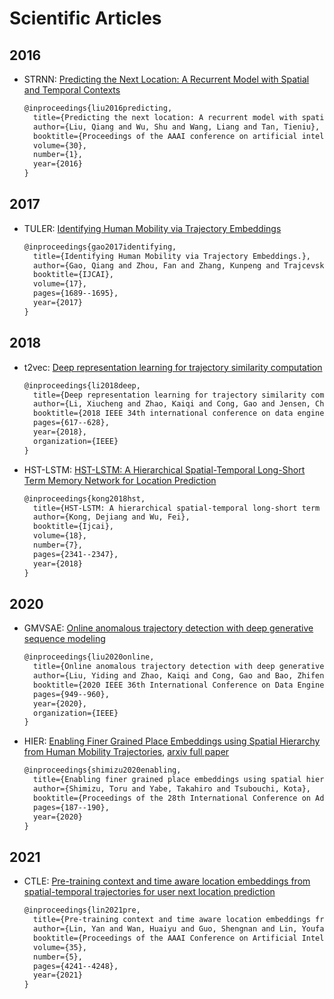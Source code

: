 # Scientific Articles

## 2016

- STRNN: [Predicting the Next Location: A Recurrent Model with Spatial and Temporal Contexts](https://cdn.aaai.org/ojs/9971/9971-13-13499-1-2-20201228.pdf)
    ```tex
    @inproceedings{liu2016predicting,
      title={Predicting the next location: A recurrent model with spatial and temporal contexts},
      author={Liu, Qiang and Wu, Shu and Wang, Liang and Tan, Tieniu},
      booktitle={Proceedings of the AAAI conference on artificial intelligence},
      volume={30},
      number={1},
      year={2016}
    }
    ```

## 2017

- TULER: [Identifying Human Mobility via Trajectory Embeddings](https://www.ijcai.org/proceedings/2017/0234.pdf)
    ```tex
    @inproceedings{gao2017identifying,
      title={Identifying Human Mobility via Trajectory Embeddings.},
      author={Gao, Qiang and Zhou, Fan and Zhang, Kunpeng and Trajcevski, Goce and Luo, Xucheng and Zhang, Fengli},
      booktitle={IJCAI},
      volume={17},
      pages={1689--1695},
      year={2017}
    }
    ```

## 2018

- t2vec: [Deep representation learning for trajectory similarity computation](https://kaiqizhao.github.io/icde18-camera-ready.pdf)
    ```tex
    @inproceedings{li2018deep,
      title={Deep representation learning for trajectory similarity computation},
      author={Li, Xiucheng and Zhao, Kaiqi and Cong, Gao and Jensen, Christian S and Wei, Wei},
      booktitle={2018 IEEE 34th international conference on data engineering (ICDE)},
      pages={617--628},
      year={2018},
      organization={IEEE}
    }
    ```

- HST-LSTM: [HST-LSTM: A Hierarchical Spatial-Temporal Long-Short Term Memory Network for Location Prediction](https://www.ijcai.org/proceedings/2018/0324.pdf)
    ```tex
    @inproceedings{kong2018hst,
      title={HST-LSTM: A hierarchical spatial-temporal long-short term memory network for location prediction.},
      author={Kong, Dejiang and Wu, Fei},
      booktitle={Ijcai},
      volume={18},
      number={7},
      pages={2341--2347},
      year={2018}
    }
    ```

## 2020

- GMVSAE: [Online anomalous trajectory detection with deep generative sequence modeling](https://kaiqizhao.github.io/ICDE20_CR.pdf)
    ```tex
    @inproceedings{liu2020online,
      title={Online anomalous trajectory detection with deep generative sequence modeling},
      author={Liu, Yiding and Zhao, Kaiqi and Cong, Gao and Bao, Zhifeng},
      booktitle={2020 IEEE 36th International Conference on Data Engineering (ICDE)},
      pages={949--960},
      year={2020},
      organization={IEEE}
    }
    ```

- HIER: [Enabling Finer Grained Place Embeddings using Spatial Hierarchy from Human Mobility Trajectories](https://dl.acm.org/doi/pdf/10.1145/3397536.3422229), [arxiv full paper](https://arxiv.org/pdf/2002.02058)
    ```tex
    @inproceedings{shimizu2020enabling,
      title={Enabling finer grained place embeddings using spatial hierarchy from human mobility trajectories},
      author={Shimizu, Toru and Yabe, Takahiro and Tsubouchi, Kota},
      booktitle={Proceedings of the 28th International Conference on Advances in Geographic Information Systems},
      pages={187--190},
      year={2020}
    }
    ```

## 2021

- CTLE: [Pre-training context and time aware location embeddings from spatial-temporal trajectories for user next location prediction](https://ojs.aaai.org/index.php/AAAI/article/download/16548/16355)
    ```tex
    @inproceedings{lin2021pre,
      title={Pre-training context and time aware location embeddings from spatial-temporal trajectories for user next location prediction},
      author={Lin, Yan and Wan, Huaiyu and Guo, Shengnan and Lin, Youfang},
      booktitle={Proceedings of the AAAI Conference on Artificial Intelligence},
      volume={35},
      number={5},
      pages={4241--4248},
      year={2021}
    }
    ```
